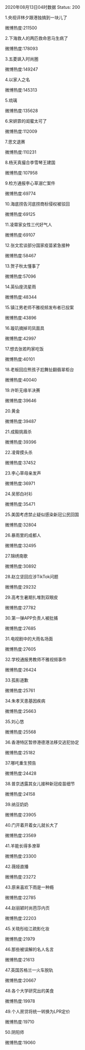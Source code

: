 2020年08月13日04时数据
Status: 200

1.央视评林夕跟港独搞到一块儿了

微博热度:211500

2.下海救人的两匹救命恩马生病了

微博热度:178093

3.五菱飒入时尚圈

微博热度:149247

4.以家人之名

微博热度:145313

5.琉璃

微博热度:135628

6.宋妍霏的闺蜜太可了

微博热度:112009

7.思文退赛

微博热度:110231

8.杨天真撮合李雪琴王建国

微博热度:107958

9.检方通报李心草溺亡案件

微博热度:69774

10.海底捞告河底捞商标侵权被驳回

微博热度:69125

11.凌霄家女性三代好气人

微博热度:69107

12.张文宏谈部分国家疫苗紧急接种

微博热度:58467

13.贺子秋太懂事了

微博热度:57096

14.英仙座流星雨

微博热度:48344

15.镇江男老师不雅视频发布者已投案

微博热度:43896

16.璇玑摘掉司凤面具

微博热度:42997

17.想去张若昀家吃饭

微博热度:40101

18.老板回应熊孩子尬舞扯翻翡翠柜台

微博热度:40040

19.许昕无缘半决赛

微博热度:39646

20.黄金

微博热度:39487

21.成毅挑眉杀

微博热度:39396

22.凌霄摸头杀

微博热度:37452

23.李心草母亲发声

微博热度:36971

24.吴邪白衬衫

微博热度:35471

25.美国考虑禁止疑似感染新冠公民回国

微博热度:32804

26.暴雨里的成都人

微博热度:32495

27.锦绣南歌

微博热度:30892

28.赵立坚回应涉TikTok问题

微博热度:29232

29.高考生暑期扎堆割双眼皮

微博热度:27782

30.第一弹APP负责人被批捕

微博热度:27685

31.电视剧中的大雨名场面

微博热度:27605

32.学校通报男教师不雅视频事件

微博热度:26424

33.孤影道歉

微博热度:25761

34.朱孝天患基因疾病

微博热度:25663

35.刘心悠

微博热度:25568

36.香港特区暂停港德港法移交逃犯协定

微博热度:25182

37.哪吒重生预告

微博热度:24428

38.普京透露其女儿接种新冠疫苗细节

微博热度:24158

39.纳豆奶奶

微博热度:23905

40.门开着开着女儿就长大了

微博热度:23569

41.羊能长得多潦草

微博热度:23300

42.薇娅直播

微博热度:23272

43.原来喜欢下雨是一种瘾

微博热度:22785

44.赵丽颖时尚芭莎内页

微博热度:22203

45.关晓彤给江疏影化妆

微博热度:21979

46.那些被误解的名人名言

微博热度:21613

47.英国苏格兰一火车脱轨

微博热度:20667

48.各个大学研究出的美食

微博热度:19978

49.个人房贷将统一转换为LPR定价

微博热度:19710

50.阴阳师

微博热度:19060

